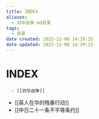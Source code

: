 ```yaml
---
title: INDEX
aliases:
  - 对华战争.md目录
tags:
  - 目录
date created: 2022-12-08 14:29:25
date updated: 2022-12-08 14:29:25
---
```


# INDEX

      - [[对华战争]]
- [[英人在华的残暴行动]]
- [[中日二十一条不平等条约]]
